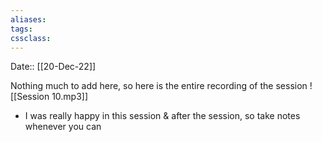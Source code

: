 ```yaml
---
aliases:
tags: 
cssclass:
---
```


Date:: [[20-Dec-22]]

Nothing much to add here, so here is the entire recording of the session
![[Session 10.mp3]]

- I was really happy in this session & after the session, so take notes whenever you can